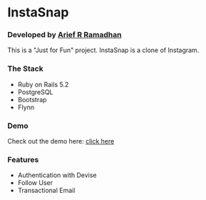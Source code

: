 # InstaSnap
### Developed by [Arief R Ramadhan](https://ariefrizky.com)

This is a "Just for Fun" project. InstaSnap is a clone of Instagram.

### The Stack
* Ruby on Rails 5.2
* PostgreSQL
* Bootstrap
* Flynn


### Demo
Check out the demo here: [click here](https://instasnap.prototypolab.com)

### Features
* Authentication with Devise
* Follow User
* Transactional Email
